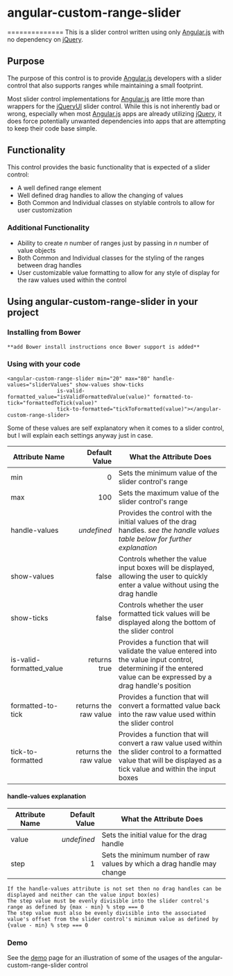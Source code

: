 # angular-custom-range-slider
==============
This is a slider control written using only [Angular.js](http://angularjs.org/) with no dependency on [jQuery](http://jquery.com/).

## Purpose

The purpose of this control is to provide [Angular.js](http://angularjs.org/) developers with a slider control that also supports ranges while maintaining a small footprint.

Most slider control implementations for [Angular.js](http://angularjs.org/) are little more than wrappers for the [jQueryUI](http://jqueryui.com/) slider control. While this is not inherently bad or wrong, especially when most [Angular.js](http://angularjs.org/) apps are already utilizing [jQuery](http://jquery.com/), it does force potentially unwanted dependencies into apps that are attempting to keep their code base simple.

## Functionality

This control provides the basic functionality that is expected of a slider control:

* A well defined range element
* Well defined drag handles to allow the changing of values
* Both Common and Individual classes on stylable controls to allow for user customization

### Additional Functionality
* Ability to create *n* number of ranges just by passing in *n* number of value objects
* Both Common and Individual classes for the styling of the ranges between drag handles
* User customizable value formatting to allow for any style of display for the raw values used within the control

## Using angular-custom-range-slider in your project

### Installing from Bower
    **add Bower install instructions once Bower support is added**

### Using with your code
    <angular-custom-range-slider min="20" max="80" handle-values="sliderValues" show-values show-ticks
                    is-valid-formatted_value="isValidFormattedValue(value)" formatted-to-tick="formattedToTick(value)"
                    tick-to-formatted="tickToFormatted(value)"></angular-custom-range-slider>

Some of these values are self explanatory when it comes to a slider control, but I will explain each settings anyway just in case.

| Attribute Name           | Default Value         | What the Attribute Does                              |
|--------------------------|----------------------:|------------------------------------------------------|
| min                      | 0                     | Sets the minimum value of the slider control's range |
| max                      | 100                   | Sets the maximum value of the slider control's range |
| handle-values            | *undefined*           | Provides the control with the initial values of the drag handles. *see the handle values table below for further explanation* |
| show-values              | false                 | Controls whether the value input boxes will be displayed, allowing the user to quickly enter a value without using the drag handle |
| show-ticks               | false                 | Controls whether the user formatted tick values will be displayed along the bottom of the slider control |
| is-valid-formatted_value | returns true          | Provides a function that will validate the value entered into the value input control, determining if the entered value can be expressed by a drag handle's position |
| formatted-to-tick        | returns the raw value | Provides a function that will convert a formatted value back into the raw value used within the slider control |
| tick-to-formatted        | returns the raw value | Provides a function that will convert a raw value used within the slider control to a formatted value that will be displayed as a tick value and within the input boxes |

#### handle-values explanation
| Attribute Name | Default Value | What the Attribute Does                                                 |
|----------------|--------------:|-------------------------------------------------------------------------|
| value          | *undefined*   | Sets the initial value for the drag handle                              |
| step           | 1             | Sets the minimum number of raw values by which a drag handle may change |

    If the handle-values attribute is not set then no drag handles can be displayed and neither can the value input box(es)
    The step value must be evenly divisible into the slider control's range as defined by {max - min} % step === 0
    The step value must also be evenly divisible into the associated value's offset from the slider control's minimum value as defined by {value - min} % step === 0

### Demo
See the [demo](http://peteclodi.com/code/angular-custom-range-slider/) page for an illustration of some of the usages of the angular-custom-range-slider control